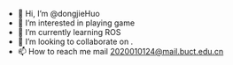 - 👋 Hi, I’m @dongjieHuo
- 👀 I’m interested in playing game
- 🌱 I’m currently learning ROS
- 💞️ I’m looking to collaborate on .
- 📫 How to reach me mail 2020010124@mail.buct.edu.cn

<!---
dongjieHuo/dongjieHuo is a ✨ special ✨ repository because its `README.md` (this file) appears on your GitHub profile.
You can click the Preview link to take a look at your changes.
--->
